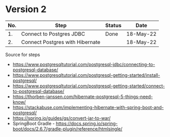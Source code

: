 # Version 2

|No. | Step | Status | Date |
|--|--|--|--|
|1.| Connect to Postgres JDBC| Done | 18-May-22 |
|2.| Connect Postgres with  Hibernate | | 18-May-22| 

Source for steps
* https://www.postgresqltutorial.com/postgresql-jdbc/connecting-to-postgresql-database/
* https://www.postgresqltutorial.com/postgresql-getting-started/install-postgresql/
* https://www.postgresqltutorial.com/postgresql-getting-started/connect-to-postgresql-database/
* https://thorben-janssen.com/hibernate-postgresql-5-things-need-know/
* https://stackabuse.com/implementing-hibernate-with-spring-boot-and-postgresql/
* https://spring.io/guides/gs/convert-jar-to-war/
* SpringBoot Gradle - https://docs.spring.io/spring-boot/docs/2.6.7/gradle-plugin/reference/htmlsingle/

